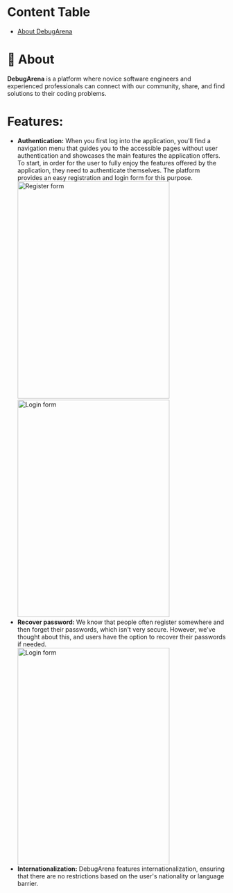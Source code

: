 # Content Table
<ul>
  <li><a href="https://github.com/StefanHristov1997/DebugArena/blob/main/README.md#-about">About DebugArena</a></li>
</ul>

# 🚀 About

<strong>DebugArena</strong> is a platform where novice software engineers and experienced professionals can connect with our community, share, and find solutions to their coding problems.

# Features:
<ul>
  <li><strong>Authentication:</strong> When you first log into the application, you'll find a navigation menu that guides you to the accessible pages without user authentication and showcases the main features the 
      application offers. To start, in order for the user to fully enjoy the features offered by the application, they need to authenticate themselves. The platform provides an easy registration and login form for this 
     purpose.
    <img src="https://github.com/user-attachments/assets/9889f194-9ba8-4af8-a879-9bad7adb414b" alt="Register form" width="350px" height="500px">
    <img src="https://github.com/user-attachments/assets/c528b3a5-4eeb-472b-8453-03976b4165df" alt="Login form" width="350px" height="500px">
  </li>
    
<Li><strong>Recover password:</strong> We know that people often register somewhere and then forget their passwords, which isn't very secure. However, we've thought about this, and users have the option to recover their 
    passwords if needed.
</Li>
  <img src="https://github.com/user-attachments/assets/34f4d686-40d5-470b-badc-31a7c2e2d7ad" alt="Login form" width="350px" height="500px">
  
  <li><strong>Internationalization:</strong> DebugArena features internationalization, ensuring that there are no restrictions based on the user's nationality or language barrier.</li>
  
</ul>
